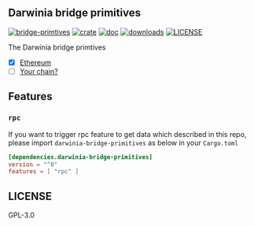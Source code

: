 ## Darwinia bridge primitives

[![bridge-primtives](https://github.com/darwinia-network/bridge-primitives/workflows/bridge-primtives/badge.svg)](https://github.com/darwinia-network/bridge-primitives)
[![crate](https://img.shields.io/crates/v/darwinia-bridge-primitives.svg)](https://crates.io/crates/darwinia-bridge-primitives)
[![doc](https://img.shields.io/badge/current-docs-brightgreen.svg)](https://docs.rs/darwinia-bridge-primitives/)
[![downloads](https://img.shields.io/crates/d/darwinia-bridge-primitives.svg)](https://crates.io/crates/darwinia-bridge-primitives)
[![LICENSE](https://img.shields.io/crates/l/darwinia-bridge-primitives.svg)](https://choosealicense.com/licenses/gpl-3.0/)

The Darwinia bridge primtives


+ [x] [Ethereum](https://github.com/darwinia-network/bridge-primitives/tree/master/src/eth)
+ [ ] [Your chain?](https://github.com/darwinia-network/bridge-primitives/pulls)

## Features

### `rpc`

If you want to trigger rpc feature to get data which described in this repo, please 
import `darwinia-bridge-primitives` as below in your `Cargo.toml`

```toml
[dependencies.darwinia-bridge-primitives]
version = "^0"
features = [ "rpc" ]
```


## LICENSE

GPL-3.0
